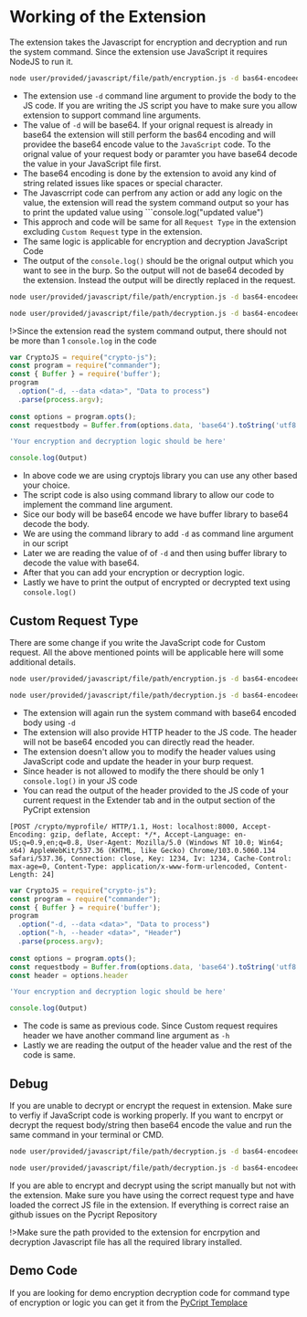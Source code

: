 # Working of the Extension

The extension takes the Javascript for encryption and decryption and run the system command. Since the extension use JavaScript it requires NodeJS to run it.

```bash
node user/provided/javascript/file/path/encryption.js -d bas64-encodeed-encrypted-request-body
```
- The extension use ```-d``` command line argument to provide the body to the JS code. If you are writing the JS script you have to make sure you allow extension to support command line arguments.
- The value of ```-d``` will be base64. If your orignal request is already in base64 the extension will still perform the bas64 encoding and will providee the base64 encode value to the ```JavaScript``` code. To the orignal value of your request body or paramter you have base64 decode the value in your JavaScript file first.
- The base64 encoding is done by the extension to avoid any kind of string related issues like spaces or special character.
- The Javascrript code can perfrom any action or add any logic on the value, the extension will read the system command output so your has to print the updated value using ```console.log("updated value")
- This approch and code will be same for all ```Request Type``` in the extension excluding ```Custom Request``` type in the extension.
- The same logic is applicable for encryption and decryption JavaScript Code
- The output of the ```console.log()``` should be the orignal output which you want to see in the burp. So the output will not de base64 decoded by the extension. Instead the output will be directly replaced in the request.

```bash
node user/provided/javascript/file/path/encryption.js -d bas64-encodeed-encrypted-request-body
```
```bash
node user/provided/javascript/file/path/decryption.js -d bas64-encodeed-decrypted-request-body
```

!>Since the extension read the system command output, there should not be more than 1 ```console.log``` in the code

```javascript
var CryptoJS = require("crypto-js");
const program = require("commander");
const { Buffer } = require('buffer');
program
  .option("-d, --data <data>", "Data to process")
  .parse(process.argv);
  
const options = program.opts();
const requestbody = Buffer.from(options.data, 'base64').toString('utf8');

'Your encryption and decryption logic should be here'

console.log(Output)
```

- In above code we are using cryptojs library you can use any other based your choice.
- The script code is also using command library to allow our code to implement the command line argument.
- Sice our body will be base64 encode we have buffer library to base64 decode the body.
- We are using the command library to add ```-d``` as command line argument in our script
- Later we are reading the value of of ```-d``` and then using buffer library to decode the value with base64.
- After that you can add your encryption or decryption logic.
- Lastly we have to print the output of encrypted or decrypted text using ```console.log()```

## Custom Request Type

There are some change if you write the JavaScript code for Custom request. All the above mentioned points will be applicable here will some additional details.

```bash
node user/provided/javascript/file/path/encryption.js -d bas64-encodeed-encrypted-request-body -h [[POST /crypto/user/ HTTP/1.1, Host: localhost:8000, Key: 1234, Iv: 1234]
```
```bash
node user/provided/javascript/file/path/decryption.js -d bas64-encodeed-decrypted-request-body -h [POST /crypto/user/ HTTP/1.1, Host: localhost:8000, Key: 1234, Iv: 1234]
```
- The extension will again run the system command with base64 encoded body using ```-d```
- The extension will also provide HTTP header to the JS code. The header will not be base64 encoded you can directly read the header.
- The extension doesn't allow you to modify the header values using JavaScript code and update the header in your burp request.
- Since header is not allowed to modify the there should be only 1 ```console.log()``` in your JS code
- You can read the output of the header provided to the JS code of your current request in the Extender tab and in the output section of the PyCript extension

```http
[POST /crypto/myprofile/ HTTP/1.1, Host: localhost:8000, Accept-Encoding: gzip, deflate, Accept: */*, Accept-Language: en-US;q=0.9,en;q=0.8, User-Agent: Mozilla/5.0 (Windows NT 10.0; Win64; x64) AppleWebKit/537.36 (KHTML, like Gecko) Chrome/103.0.5060.134 Safari/537.36, Connection: close, Key: 1234, Iv: 1234, Cache-Control: max-age=0, Content-Type: application/x-www-form-urlencoded, Content-Length: 24]

```

```javascript
var CryptoJS = require("crypto-js");
const program = require("commander");
const { Buffer } = require('buffer');
program
  .option("-d, --data <data>", "Data to process")
  .option("-h, --header <data>", "Header")
  .parse(process.argv);
  
const options = program.opts();
const requestbody = Buffer.from(options.data, 'base64').toString('utf8');
const header = options.header

'Your encryption and decryption logic should be here'

console.log(Output)
```

- The code is same as previous code. Since Custom request requires header we have another command line argument as ```-h```
- Lastly we are reading the output of the header value and the rest of the code is same.




## Debug

If you are unable to decrypt or encrypt the request in extension. Make sure to verfiy if JavaScript code is working properly. If you want to encrpyt or decrypt the request body/string then base64 encode the value and run the same command in your terminal or CMD.

```bash
node user/provided/javascript/file/path/decryption.js -d bas64-encodeed-decrypted-request-body
```

```bash
node user/provided/javascript/file/path/decryption.js -d bas64-encodeed-decrypted-request-body -h [POST /crypto/user/ HTTP/1.1, Host: localhost:8000, Key: 1234, Iv: 1234]
```

If you are able to encrypt and decrypt using the script manually but not with the extension. Make sure you have using the correct request type and have loaded the correct JS file in the extension. If everything is correct raise an github issues on the Pycript Repository 

!>Make sure the path provided to the extension for encrpytion and decryption Javascript file has all the required library installed.

## Demo Code
If you are looking for demo encryption decryption code for command type of encryption or logic you can get it from the [PyCript Templace](https://github.com/Anof-cyber/PyCript-Template)

